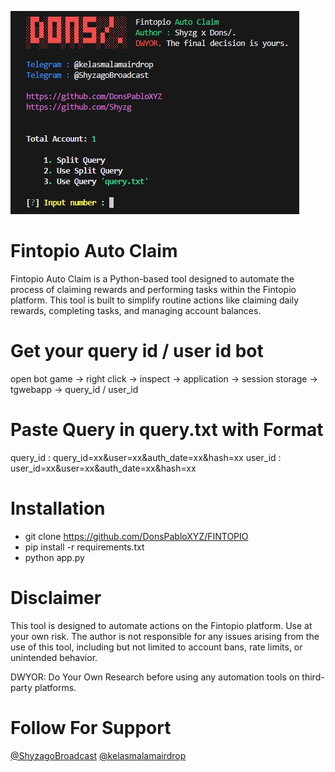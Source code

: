 ![alt text](https://github.com/DonsPabloXYZ/FINTOPIO/blob/main/Screenshot_181.jpg)
# Fintopio Auto Claim

Fintopio Auto Claim is a Python-based tool designed to automate the process of claiming rewards and performing tasks within the Fintopio platform. This tool is built to simplify routine actions like claiming daily rewards, completing tasks, and managing account balances.

# Get your query id / user id bot
open bot game -> right click -> inspect -> application -> session storage -> tgwebapp -> query_id / user_id

# Paste Query in query.txt with Format
  query_id : query_id=xx&user=xx&auth_date=xx&hash=xx
  user_id : user_id=xx&user=xx&auth_date=xx&hash=xx

# Installation
- git clone https://github.com/DonsPabloXYZ/FINTOPIO
- pip install -r requirements.txt
- python app.py

# Disclaimer
This tool is designed to automate actions on the Fintopio platform. Use at your own risk. The author is not responsible for any issues arising from the use of this tool, including but not limited to account bans, rate limits, or unintended behavior.

DWYOR: Do Your Own Research before using any automation tools on third-party platforms.

# Follow For Support
[@ShyzagoBroadcast](https://t.me/ShyzagoBroadcast)
[@kelasmalamairdrop](https://t.me/kelasmalamairdrop)
